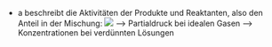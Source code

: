 - a beschreibt die Aktivitäten der Produkte und Reaktanten, also den Anteil in der Mischung:
![](Pasted%20image%2020240607161122.png)
--> Partialdruck bei idealen Gasen
--> Konzentrationen bei verdünnten Lösungen 